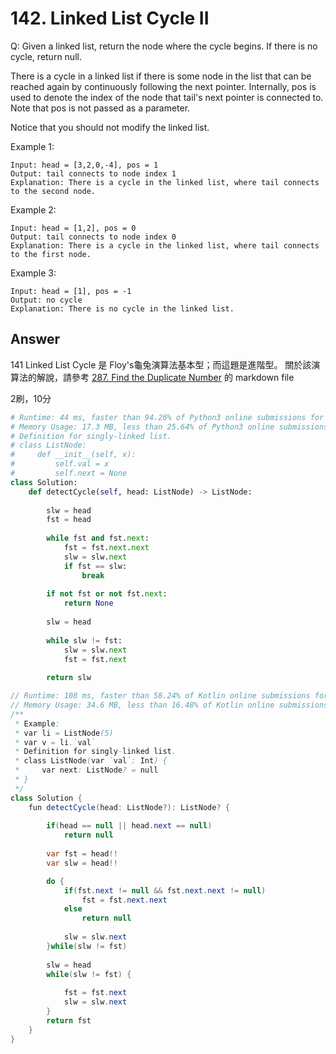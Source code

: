 # 142. Linked List Cycle II
Q: Given a linked list, return the node where the cycle begins. If there is no cycle, return null.

There is a cycle in a linked list if there is some node in the list that can be reached again by continuously following the next pointer. Internally, pos is used to denote the index of the node that tail's next pointer is connected to. Note that pos is not passed as a parameter.

Notice that you should not modify the linked list.

Example 1:

```
Input: head = [3,2,0,-4], pos = 1
Output: tail connects to node index 1
Explanation: There is a cycle in the linked list, where tail connects to the second node.
```
Example 2:

```
Input: head = [1,2], pos = 0
Output: tail connects to node index 0
Explanation: There is a cycle in the linked list, where tail connects to the first node.
```
Example 3:

```
Input: head = [1], pos = -1
Output: no cycle
Explanation: There is no cycle in the linked list.
``` 

## Answer
141 Linked List Cycle 是 Floy's龜兔演算法基本型；而這題是進階型。
關於該演算法的解說，請參考 [287. Find the Duplicate Number](https://leetcode.com/problems/find-the-duplicate-number/) 的 markdown file

2刷，10分
```python 3
# Runtime: 44 ms, faster than 94.26% of Python3 online submissions for Linked List Cycle II.
# Memory Usage: 17.3 MB, less than 25.64% of Python3 online submissions for Linked List Cycle II.
# Definition for singly-linked list.
# class ListNode:
#     def __init__(self, x):
#         self.val = x
#         self.next = None
class Solution:
    def detectCycle(self, head: ListNode) -> ListNode:
        
        slw = head
        fst = head
        
        while fst and fst.next:
            fst = fst.next.next
            slw = slw.next
            if fst == slw:
                break
                
        if not fst or not fst.next:
            return None
        
        slw = head
        
        while slw != fst:
            slw = slw.next
            fst = fst.next
        
        return slw
```

```java kotlin
// Runtime: 108 ms, faster than 58.24% of Kotlin online submissions for Linked List Cycle II.
// Memory Usage: 34.6 MB, less than 16.48% of Kotlin online submissions for Linked List Cycle II.
/**
 * Example:
 * var li = ListNode(5)
 * var v = li.`val`
 * Definition for singly-linked list.
 * class ListNode(var `val`: Int) {
 *     var next: ListNode? = null
 * }
 */
class Solution {
    fun detectCycle(head: ListNode?): ListNode? {
        
        if(head == null || head.next == null)
            return null
        
        var fst = head!!
        var slw = head!!

        do {
            if(fst.next != null && fst.next.next != null)
                fst = fst.next.next
            else
                return null
            
            slw = slw.next
        }while(slw != fst)
        
        slw = head
        while(slw != fst) {
            
            fst = fst.next
            slw = slw.next
        }
        return fst
    }
}
```